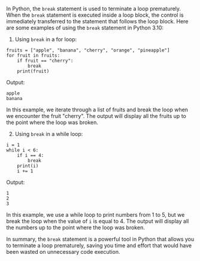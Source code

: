 In Python, the `break` statement is used to terminate a loop prematurely. When the `break` statement is executed inside a loop block, the control is immediately transferred to the statement that follows the loop block. Here are some examples of using the `break` statement in Python 3.10:

1. Using `break` in a for loop:

```
fruits = ["apple", "banana", "cherry", "orange", "pineapple"]
for fruit in fruits:
    if fruit == "cherry":
        break
    print(fruit)
```

Output:
```
apple
banana
```
In this example, we iterate through a list of fruits and break the loop when we encounter the fruit "cherry". The output will display all the fruits up to the point where the loop was broken.

2. Using `break` in a while loop:

```
i = 1
while i < 6:
    if i == 4:
        break
    print(i)
    i += 1
```

Output:
```
1
2
3
```

In this example, we use a while loop to print numbers from 1 to 5, but we break the loop when the value of `i` is equal to 4. The output will display all the numbers up to the point where the loop was broken.

In summary, the `break` statement is a powerful tool in Python that allows you to terminate a loop prematurely, saving you time and effort that would have been wasted on unnecessary code execution.